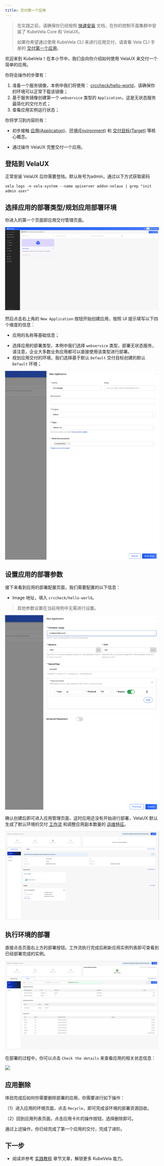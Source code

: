 ```yaml
---
title: 交付第一个应用
---
```


> 在实践之前，请确保你已经按照 [快速安装](./install.mdx) 文档，在你的控制平面集群中安装了 KubeVela Core 和 VelaUX。
>
> 如果你希望通过使用 KubeVela CLI 来进行应用交付，请查看 Vela CLI 手册的 [交付第一个应用](./end-user/quick-start-cli)。

欢迎来到 KubeVela！在本小节中，我们会向你介绍如何使用 VelaUX 来交付一个简单的应用。

你将会操作的步骤有：

1. 准备一个服务镜像，本例中我们将使用： [crccheck/hello-world](https://hub.docker.com/r/crccheck/hello-world)，请确保你的环境可以正常下载该镜像；
2. 基于服务镜像创建第一个 `webservice` 类型的 `Application`，这是无状态服务最简化的交付方式；
3. 查看应用实例运行状态；

你将学习到内容的有：

- 初步接触 [应用(Application)](./getting-started/core-concept#应用（application）)、[环境(Environment)](getting-started/core-concept#环境（Environment））) 和 [交付目标(Target)](getting-started/core-concept#交付目标（target）) 等核心概念。

- 通过操作 VelaUX 完整交付一个应用。

## 登陆到 VelaUX

正常安装 VelaUX 后你需要登陆。默认账号为admin，通过以下方式获取密码

```shell
vela logs -n vela-system --name apiserver addon-velaux | grep "init admin user"
```

## 选择应用的部署类型/规划应用部署环境

你进入的第一个页面即应用交付管理页面。

![](./resources/dashboard.png)

然后点击右上角的 `New Application` 按钮开始创建应用，按照 UI 提示填写以下四个维度的信息：

- 应用的名称等基础信息；
<!-- - 选择所属的项目，我们已为你自动生成了默认项目，你也可以点击 `New` 进行创建； -->
- 选择应用的部署类型，本例中我们选择 `webservice` 类型，部署无状态服务，请注意，企业大多数业务应用都可以直接使用该类型进行部署。
- 规划应用交付的环境，我们选择基于默认 `Default` 交付目标创建的默认 `Default` 环境；

![](./resources/new-first-vela-app.jpg)

<!-- TODO v1.2 更新截图，去掉 Proejct -->

## 设置应用的部署参数

接下来看到应用的部署配置页面，我们需要配置的以下信息：

- Image 地址，填入 `crccheck/hello-world`。

> 其他参数设置在当前用例中无需进行设置。

![](./resources/port-first-vela-app.png)

确认创建后即可进入应用管理页面，这时应用还没有开始进行部署，VelaUX 默认生成了默认环境的交付 [工作流](./getting-started/core-concept#工作流（workflow）) 和调整应用副本数量的 [运维特征](./getting-started/core-concept#运维特征（trait）)。

![](./resources/created-first-vela-app.jpg)

## 执行环境的部署

直接点击页面右上方的部署按钮。工作流执行完成后刷新应用实例列表即可查看到已经部署完成的实例。

![](./resources/succeed-first-vela-app.jpg)

在部署的过程中，你可以点击 `Check the details` 来查看应用的相关状态信息：

![](./resources/status-first-vela-app.jpg)

## 应用删除

体验完成后如何你需要删除部署的应用，你需要进行如下操作：

（1）进入应用的环境页面，点击 `Recycle`，即可完成该环境的部署资源回收。

（2）回到应用列表页面，点击应用卡片的操作按钮，选择删除即可。

通过上述操作，你已经完成了第一个应用的交付，完成了进阶。

## 下一步

- 阅读并参考 [实践教程](./tutorials/k8s-object) 章节文章，解锁更多 KubeVela 能力。
